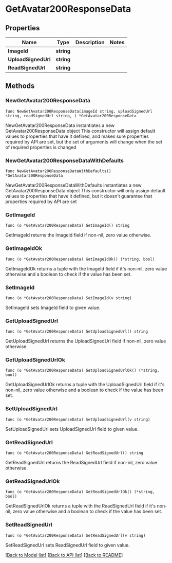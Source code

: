 # GetAvatar200ResponseData

## Properties

Name | Type | Description | Notes
------------ | ------------- | ------------- | -------------
**ImageId** | **string** |  | 
**UploadSignedUrl** | **string** |  | 
**ReadSignedUrl** | **string** |  | 

## Methods

### NewGetAvatar200ResponseData

`func NewGetAvatar200ResponseData(imageId string, uploadSignedUrl string, readSignedUrl string, ) *GetAvatar200ResponseData`

NewGetAvatar200ResponseData instantiates a new GetAvatar200ResponseData object
This constructor will assign default values to properties that have it defined,
and makes sure properties required by API are set, but the set of arguments
will change when the set of required properties is changed

### NewGetAvatar200ResponseDataWithDefaults

`func NewGetAvatar200ResponseDataWithDefaults() *GetAvatar200ResponseData`

NewGetAvatar200ResponseDataWithDefaults instantiates a new GetAvatar200ResponseData object
This constructor will only assign default values to properties that have it defined,
but it doesn't guarantee that properties required by API are set

### GetImageId

`func (o *GetAvatar200ResponseData) GetImageId() string`

GetImageId returns the ImageId field if non-nil, zero value otherwise.

### GetImageIdOk

`func (o *GetAvatar200ResponseData) GetImageIdOk() (*string, bool)`

GetImageIdOk returns a tuple with the ImageId field if it's non-nil, zero value otherwise
and a boolean to check if the value has been set.

### SetImageId

`func (o *GetAvatar200ResponseData) SetImageId(v string)`

SetImageId sets ImageId field to given value.


### GetUploadSignedUrl

`func (o *GetAvatar200ResponseData) GetUploadSignedUrl() string`

GetUploadSignedUrl returns the UploadSignedUrl field if non-nil, zero value otherwise.

### GetUploadSignedUrlOk

`func (o *GetAvatar200ResponseData) GetUploadSignedUrlOk() (*string, bool)`

GetUploadSignedUrlOk returns a tuple with the UploadSignedUrl field if it's non-nil, zero value otherwise
and a boolean to check if the value has been set.

### SetUploadSignedUrl

`func (o *GetAvatar200ResponseData) SetUploadSignedUrl(v string)`

SetUploadSignedUrl sets UploadSignedUrl field to given value.


### GetReadSignedUrl

`func (o *GetAvatar200ResponseData) GetReadSignedUrl() string`

GetReadSignedUrl returns the ReadSignedUrl field if non-nil, zero value otherwise.

### GetReadSignedUrlOk

`func (o *GetAvatar200ResponseData) GetReadSignedUrlOk() (*string, bool)`

GetReadSignedUrlOk returns a tuple with the ReadSignedUrl field if it's non-nil, zero value otherwise
and a boolean to check if the value has been set.

### SetReadSignedUrl

`func (o *GetAvatar200ResponseData) SetReadSignedUrl(v string)`

SetReadSignedUrl sets ReadSignedUrl field to given value.



[[Back to Model list]](../README.md#documentation-for-models) [[Back to API list]](../README.md#documentation-for-api-endpoints) [[Back to README]](../README.md)


